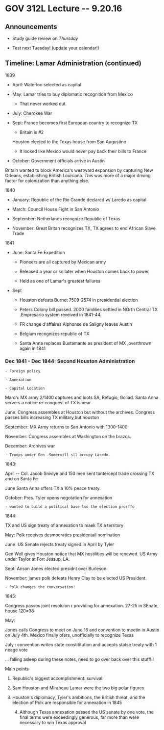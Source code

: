 # GOV 312L Lecture -- 9.20.16

## Announcements

- Study guide review on *Thursday*

- Test next Tuesday! (update your calendar!)

## Timeline: Lamar Administration (continued)

1839

- April: Waterloo selected as capital

- May: Lamar tries to buy diplomatic recognition from Mexico

    - That never worked out.

- July: Cherokee War

- Sept: France becomes first European country to recognize TX 

    - Britain is #2

  Houston elected to the Texas house from San Augustine

    - It looked like Mexico would never pay back their bills to France

- October: Government officials arrive in Austin

Britain wanted to block America's westward expansion by capturing New Orleans,
establishing British Louisiana. *This* was more of a major driving factor for
colonization than anything else. 

1840

- January: Republic of the Rio Grande declared w/ Laredo as capital

- March: Council House Fight in San Antonio

- September: Netherlands recognize Republic of Texas

- November: Great Britan recognizes TX, TX agrees to end African Slave Trade

1841

- June: Santa Fe Expedition

    - Pioneers are all captured by Mexican army

    - Released a year or so later when Houston comes back to power

    - Held as one of Lamar's greatest failures

- Sept

    - Houston defeats Burnet 7509-2574 in presidential election

    - Peters Colony bill passed. 2000 famlilies settled in NOrth Central TX
      .Empresario system reveived in 1841-44.

    - FR change d'affaires Alphonse de Saligny leaves Austin

    - Belgium recognizes republic of TX

    - Santa Anna replaces Bustamante as president of MX ,overthrown again in
      1841

### Dec 1841 - Dec 1844: Second Houston Administration

    - Foreign policy

    - Annexation 

    - Capital Location

March: MX army 2/1400 captures and loots SA, Refugio, Goliad. Santa Anna
servers  a notice re-conquest of TX is near

June: Congress assembles at Houston but without the archives. Congress passes
bills increasing TX military,but houston

September: MX Army returns to San Antonio with 1300-1400

November: Congress assembles at Washington on the brazos.

December: Archives war

    - Troops under Gen .Somervill sll occupy Laredo.

1843:

April -- Col. Jacob Snivlye and 150 men sent tontercept trade crossing TX and
on Santa Fe

June  Santa Anna offers TX a 10% peace treaty.

October: Pres. Tyler opens negotation for annexation

    - wanted to build a political base lso the election prorffo

1844:

TX and US sign treaty of annexation to maek TX a territory

May: Polk receives desmocratics presidentail nomination

June: US Senate rejects treaty signed in April by Tyler

Gen Woll gives Houston notice that MX hostilities will be renewed. US Army
under Taylor at Fort Jessup, LA.

Sept: Anson Jones elected presidnt over Burleson 

November: james polk defeats Henry Clay to be elected US President.

    - Polk changes the conversation!

1845:

Congress passes joint resoluion r providing for annexation. 27-25 in SEnate,
house 120=98

May:

Jones calls Congress to meet on June 16 and convention to meetin in Austin on
July 4th. Mexico finally ofers, unofficially to recognize Texas

July : convention writes state constititution and accepts statse treaty with 1
neage vote

... falling asleep during these notes, need to go over back over this stuff!!!

Main points

1. Republic's biggest accomplishment: survival

2. Sam Houston and Mirabeau Lamar were the two big polar figures

3. Houston's diplomacy, Tyler's ambitions, the British threat, and the election
   of Polk are responsible for annexation in 1845

   4. Although Texas annexation passed the US senate by one vote, the final
      terms were exceedingly generous, far more than were necessary to win
      Texas approval
